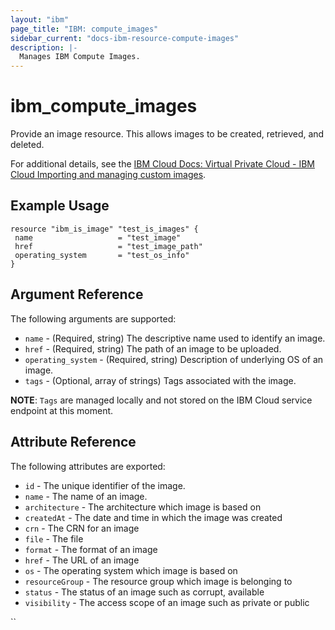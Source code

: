 ```yaml
---
layout: "ibm"
page_title: "IBM: compute_images"
sidebar_current: "docs-ibm-resource-compute-images"
description: |-
  Manages IBM Compute Images.
---
```


# ibm\_compute_images

Provide an image resource. This allows images to be created, retrieved, and deleted.

For additional details, see the [IBM Cloud Docs: Virtual Private Cloud - IBM Cloud Importing and managing custom images](https://cloud.ibm.com/docs/vpc?topic=vpc-managing-images).

## Example Usage

```
resource "ibm_is_image" "test_is_images" {
 name                   = "test_image"
 href                   = "test_image_path"
 operating_system       = "test_os_info"
}
```

## Argument Reference

The following arguments are supported:

* `name` - (Required, string) The descriptive name used to identify an image.
* `href` - (Required, string) The path of an image to be uploaded.
* `operating_system` - (Required, string) Description of underlying OS of an image.
* `tags` - (Optional, array of strings) Tags associated with the image.  

**NOTE**: `Tags` are managed locally and not stored on the IBM Cloud service endpoint at this moment.

## Attribute Reference

The following attributes are exported:

* `id` - The unique identifier of the image.
* `name` - The name of an image.
* `architecture` - The architecture which image is based on
* `createdAt` - The date and time in which the image was created
* `crn` - The CRN for an image
* `file` - The file
* `format` - The format of an image
* `href` - The URL of an image
* `os` - The operating system which image is based on
* `resourceGroup` - The resource group which image is belonging to
* `status` - The status of an image such as corrupt, available
* `visibility` - The access scope of an image such as private or public

``